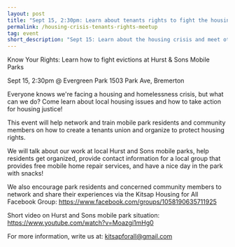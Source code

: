 ```yaml
---
layout: post 
title: "Sept 15, 2:30pm: Learn about tenants rights to fight the housing crisis"
permalink: /housing-crisis-tenants-rights-meetup
tag: event
short_description: "Sept 15: Learn about the housing crisis and meet other tenants to fight Hurst & Sons evictions and rent increases."
---
```


Know Your Rights: Learn how to fight evictions at Hurst & Sons Mobile Parks

Sept 15, 2:30pm @ Evergreen Park
1503 Park Ave, Bremerton

Everyone knows we're facing a housing and homelessness crisis, but what can we do? Come learn about local housing issues and how to take action for housing justice! 

This event will help network and train mobile park residents and community members on how to create a tenants union and organize to protect housing rights. 

We will talk about our work at local Hurst and Sons mobile parks, help residents get organized, provide contact information for a local group that provides free mobile home repair services, and have a nice day in the park with snacks!

We also encourage park residents and concerned community members to network and share their experiences via the Kitsap Housing for All Facebook Group: https://www.facebook.com/groups/1058190635711925

Short video on Hurst and Sons mobile park situation: https://www.youtube.com/watch?v=Moazgi1mHg0

For more information, write us at: kitsapforall@gmail.com